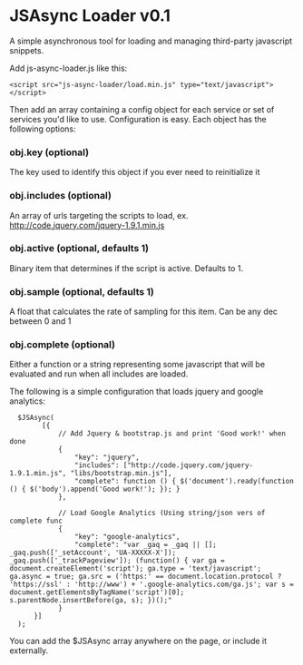 # JSAsync Loader v0.1

A simple asynchronous tool for loading and managing third-party javascript snippets.

Add js-async-loader.js like this:

    <script src="js-async-loader/load.min.js" type="text/javascript"></script>

Then add an array containing a config object for each service or set of services you'd like to use. Configuration is easy. Each object has the following options:

### obj.key (optional)
The key used to identify this object if you ever need to reinitialize it

### obj.includes (optional)
An array of urls targeting the scripts to load, ex.  http://code.jquery.com/jquery-1.9.1.min.js

### obj.active (optional, defaults 1)
Binary item that determines if the script is active. Defaults to 1.

### obj.sample (optional, defaults 1)
A float that calculates the rate of sampling for this item. Can be any dec between 0 and 1

### obj.complete (optional)
Either a function or a string representing some javascript that will be evaluated and run when all includes are loaded. 

The following is a simple configuration that loads jquery and google analytics:

      $JSAsync(
            [{
                // Add Jquery & bootstrap.js and print 'Good work!' when done
                {
              		"key": "jquery",
              		"includes": ["http://code.jquery.com/jquery-1.9.1.min.js", "libs/bootstrap.min.js"],
              		"complete": function () { $('document').ready(function () { $('body').append('Good work!'); }); }
              	},
                
                // Load Google Analytics (Using string/json vers of complete func 
              	{
              		"key": "google-analytics",
              		"complete": "var _gaq = _gaq || []; _gaq.push(['_setAccount', 'UA-XXXXX-X']); _gaq.push(['_trackPageview']); (function() { var ga = document.createElement('script'); ga.type = 'text/javascript'; ga.async = true; ga.src = ('https:' == document.location.protocol ? 'https://ssl' : 'http://www') + '.google-analytics.com/ga.js'; var s = document.getElementsByTagName('script')[0]; s.parentNode.insertBefore(ga, s); })();"
              	}
          }]
      );
    
You can add the $JSAsync array anywhere on the page, or include it externally. 
